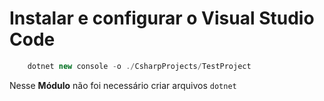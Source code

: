 #  Instalar e configurar o Visual Studio Code

```cs
    dotnet new console -o ./CsharpProjects/TestProject
```
Nesse **Módulo** não foi necessário criar arquivos `dotnet`